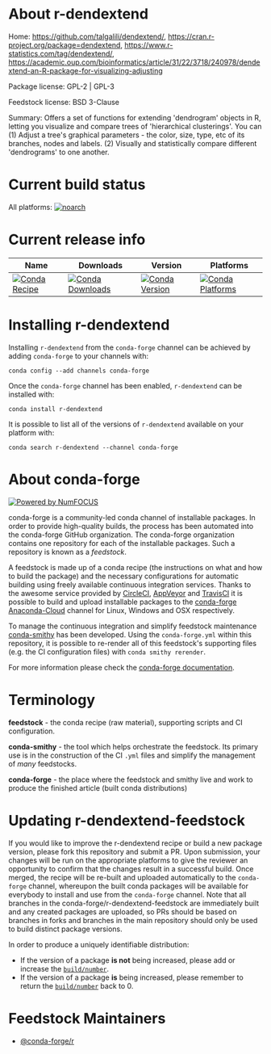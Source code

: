 <!--
# -*- mode: jinja -*-
-->

About r-dendextend
==================

Home: https://github.com/talgalili/dendextend/, https://cran.r-project.org/package=dendextend, https://www.r-statistics.com/tag/dendextend/, https://academic.oup.com/bioinformatics/article/31/22/3718/240978/dendextend-an-R-package-for-visualizing-adjusting

Package license: GPL-2 | GPL-3

Feedstock license: BSD 3-Clause

Summary: Offers a set of functions for extending 'dendrogram' objects in R, letting you visualize and compare trees of 'hierarchical clusterings'. You can (1) Adjust a tree's graphical parameters - the color, size, type, etc of its branches, nodes and labels. (2) Visually and statistically compare different 'dendrograms' to one another.



Current build status
====================

All platforms:
[![noarch](https://img.shields.io/circleci/project/github/conda-forge/r-dendextend-feedstock/master.svg?label=noarch)](https://circleci.com/gh/conda-forge/r-dendextend-feedstock)

Current release info
====================

| Name | Downloads | Version | Platforms |
| --- | --- | --- | --- |
| [![Conda Recipe](https://img.shields.io/badge/recipe-r--dendextend-green.svg)](https://anaconda.org/conda-forge/r-dendextend) | [![Conda Downloads](https://img.shields.io/conda/dn/conda-forge/r-dendextend.svg)](https://anaconda.org/conda-forge/r-dendextend) | [![Conda Version](https://img.shields.io/conda/vn/conda-forge/r-dendextend.svg)](https://anaconda.org/conda-forge/r-dendextend) | [![Conda Platforms](https://img.shields.io/conda/pn/conda-forge/r-dendextend.svg)](https://anaconda.org/conda-forge/r-dendextend) |

Installing r-dendextend
=======================

Installing `r-dendextend` from the `conda-forge` channel can be achieved by adding `conda-forge` to your channels with:

```
conda config --add channels conda-forge
```

Once the `conda-forge` channel has been enabled, `r-dendextend` can be installed with:

```
conda install r-dendextend
```

It is possible to list all of the versions of `r-dendextend` available on your platform with:

```
conda search r-dendextend --channel conda-forge
```


About conda-forge
=================

[![Powered by NumFOCUS](https://img.shields.io/badge/powered%20by-NumFOCUS-orange.svg?style=flat&colorA=E1523D&colorB=007D8A)](http://numfocus.org)

conda-forge is a community-led conda channel of installable packages.
In order to provide high-quality builds, the process has been automated into the
conda-forge GitHub organization. The conda-forge organization contains one repository
for each of the installable packages. Such a repository is known as a *feedstock*.

A feedstock is made up of a conda recipe (the instructions on what and how to build
the package) and the necessary configurations for automatic building using freely
available continuous integration services. Thanks to the awesome service provided by
[CircleCI](https://circleci.com/), [AppVeyor](https://www.appveyor.com/)
and [TravisCI](https://travis-ci.org/) it is possible to build and upload installable
packages to the [conda-forge](https://anaconda.org/conda-forge)
[Anaconda-Cloud](https://anaconda.org/) channel for Linux, Windows and OSX respectively.

To manage the continuous integration and simplify feedstock maintenance
[conda-smithy](https://github.com/conda-forge/conda-smithy) has been developed.
Using the ``conda-forge.yml`` within this repository, it is possible to re-render all of
this feedstock's supporting files (e.g. the CI configuration files) with ``conda smithy rerender``.

For more information please check the [conda-forge documentation](https://conda-forge.org/docs/).

Terminology
===========

**feedstock** - the conda recipe (raw material), supporting scripts and CI configuration.

**conda-smithy** - the tool which helps orchestrate the feedstock.
                   Its primary use is in the construction of the CI ``.yml`` files
                   and simplify the management of *many* feedstocks.

**conda-forge** - the place where the feedstock and smithy live and work to
                  produce the finished article (built conda distributions)


Updating r-dendextend-feedstock
===============================

If you would like to improve the r-dendextend recipe or build a new
package version, please fork this repository and submit a PR. Upon submission,
your changes will be run on the appropriate platforms to give the reviewer an
opportunity to confirm that the changes result in a successful build. Once
merged, the recipe will be re-built and uploaded automatically to the
`conda-forge` channel, whereupon the built conda packages will be available for
everybody to install and use from the `conda-forge` channel.
Note that all branches in the conda-forge/r-dendextend-feedstock are
immediately built and any created packages are uploaded, so PRs should be based
on branches in forks and branches in the main repository should only be used to
build distinct package versions.

In order to produce a uniquely identifiable distribution:
 * If the version of a package **is not** being increased, please add or increase
   the [``build/number``](https://conda.io/docs/user-guide/tasks/build-packages/define-metadata.html#build-number-and-string).
 * If the version of a package **is** being increased, please remember to return
   the [``build/number``](https://conda.io/docs/user-guide/tasks/build-packages/define-metadata.html#build-number-and-string)
   back to 0.

Feedstock Maintainers
=====================

* [@conda-forge/r](https://github.com/conda-forge/r/)

